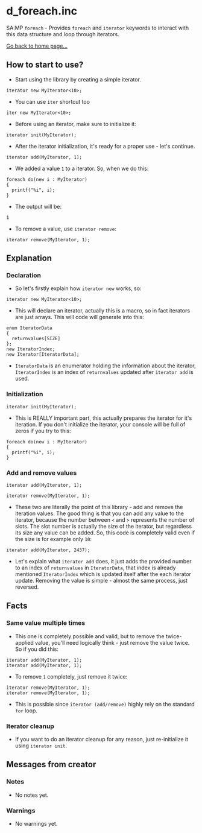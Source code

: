 # d_foreach.inc
SA:MP `foreach` - Provides `foreach` and `iterator` keywords to interact with this data structure and loop through iterators.

[Go back to home page...](README.md)
## How to start to use?
- Start using the library by creating a simple iterator.

```pawn
iterator new MyIterator<10>;
```
- You can use `iter` shortcut too

```pawn
iter new MyIterator<10>;
```
- Before using an iterator, make sure to initialize it:

```pawn
iterator init(MyIterator);
```
- After the iterator initialization, it's ready for a proper use - let's continue.

```pawn
iterator add(MyIterator, 1);
```
- We added a value `1` to a iterator. So, when we do this:

```pawn
foreach do(new i : MyIterator)
{
  printf("%i", i);
}
```
- The output will be:

```
1
```
- To remove a value, use `iterator remove`:

```pawn
iterator remove(MyIterator, 1);
```
## Explanation
### Declaration
- So let's firstly explain how `iterator new` works, so:
```pawn
iterator new MyIterator<10>;
```
- This will declare an iterator, actually this is a macro, so in fact iterators are just arrays. This will code will generate into this:
```pawn
enum IteratorData
{
  returnvalues[SIZE]
};
new IteratorIndex;
new Iterator[IteratorData];
```
- `IteratorData` is an enumerator holding the information about the iterator, `IteratorIndex` is an index of `returnvalues` updated after `iterator add` is used.
### Initialization
```pawn
iterator init(MyIterator);
```
- This is REALLY important part, this actually prepares the iterator for it's iteration. If you don't initialize the iterator, your console will be full of zeros if you try to this:
```pawn
foreach do(new i : MyIterator)
{
  printf("%i", i);
}
```
### Add and remove values
```pawn
iterator add(MyIterator, 1);
```
```pawn
iterator remove(MyIterator, 1);
```
- These two are literally the point of this library - add and remove the iteration values. The good thing is that you can add any value to the iterator, because the number between `<` and `>` represents the number of slots. The slot number is actually the size of the iterator, but regardless its size any value can be added. So, this code is completely valid even if the size is for example only `10`:

```pawn
iterator add(MyIterator, 2437);
```
- Let's explain what `iterator add` does, it just adds the provided number to an index of `returnvalues` in `IteratorData`, that index is already mentioned `IteratorIndex` which is updated itself after the each iterator update. Removing the value is simple - almost the same process, just reversed.
## Facts
### Same value multiple times
- This one is completely possible and valid, but to remove the twice-applied value, you'll need logically think - just remove the value twice. So if you did this:

```pawn
iterator add(MyIterator, 1);
iterator add(MyIterator, 1);
```
- To remove `1` completely, just remove it twice:

```pawn
iterator remove(MyIterator, 1);
iterator remove(MyIterator, 1);
```
- This is possible since `iterator (add/remove)` highly rely on the standard `for` loop.

### Iterator cleanup
- If you want to do an iterator cleanup for any reason, just re-initialize it using `iterator init`.
## Messages from creator
### Notes
- No notes yet.
### Warnings
- No warnings yet.
